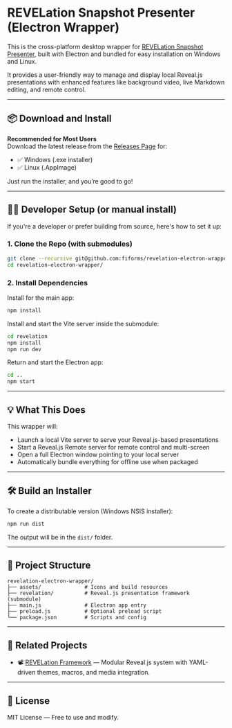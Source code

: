 # REVELation Snapshot Presenter (Electron Wrapper)

This is the cross-platform desktop wrapper for [REVELation Snapshot Presenter](https://github.com/fiforms/revelation), built with Electron and bundled for easy installation on Windows and Linux.

It provides a user-friendly way to manage and display local Reveal.js presentations with enhanced features like background video, live Markdown editing, and remote control.

---

## 📦 Download and Install

**Recommended for Most Users**  
Download the latest release from the [Releases Page](https://github.com/fiforms/revelation-electron-wrapper/releases) for:

- ✅ Windows (.exe installer)
- ✅ Linux (.AppImage)

Just run the installer, and you’re good to go!

---

## 👨‍💻 Developer Setup (or manual install)

If you're a developer or prefer building from source, here's how to set it up:

### 1. Clone the Repo (with submodules)

```bash
git clone --recursive git@github.com:fiforms/revelation-electron-wrapper.git
cd revelation-electron-wrapper/
````

### 2. Install Dependencies

Install for the main app:

```bash
npm install
```

Install and start the Vite server inside the submodule:

```bash
cd revelation
npm install
npm run dev
```

Return and start the Electron app:

```bash
cd ..
npm start
```

---

## 💡 What This Does

This wrapper will:

* Launch a local Vite server to serve your Reveal.js-based presentations
* Start a Reveal.js Remote server for remote control and multi-screen
* Open a full Electron window pointing to your local server
* Automatically bundle everything for offline use when packaged

---

## 🛠 Build an Installer

To create a distributable version (Windows NSIS installer):

```bash
npm run dist
```

The output will be in the `dist/` folder.

---

## 📁 Project Structure

```
revelation-electron-wrapper/
├── assets/              # Icons and build resources
├── revelation/          # Reveal.js presentation framework (submodule)
├── main.js              # Electron app entry
├── preload.js           # Optional preload script
└── package.json         # Scripts and config
```

---

## 🔗 Related Projects

* 📽️ [REVELation Framework](https://github.com/fiforms/revelation) — Modular Reveal.js system with YAML-driven themes, macros, and media integration.

---

## 📜 License

MIT License — Free to use and modify.



